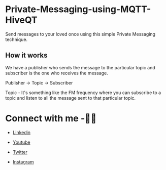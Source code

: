 # Private-Messaging-using-MQTT-HiveQT
Send messages to your loved once using this simple Private Messaging technique.

## How it works

We have a publisher who sends the message to the particular topic and subscriber is the one who receives the message.

Publisher -> Topic -> Subscriber

Topic - It's something like the FM frequency where you can subscribe to a topic and listen to all the message sent to that particular topic.



# Connect with me -🎯🎯

* [Linkedin](https://www.linkedin.com/in/santhosh-kumar-dhanasekaran-85a89b131/)

* [Youtube](https://www.youtube.com/channel/UCyJBMhkN3MlHHWWZrDDtXPQ)

* [Twitter](https://twitter.com/santhos12551)

* [Instagram](https://www.instagram.com/santhoshgoku/?hl=en)
